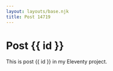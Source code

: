 ```yaml
---
layout: layouts/base.njk
title: Post 14719
---
```


# Post {{ id }}

This is post {{ id }} in my Eleventy project.
